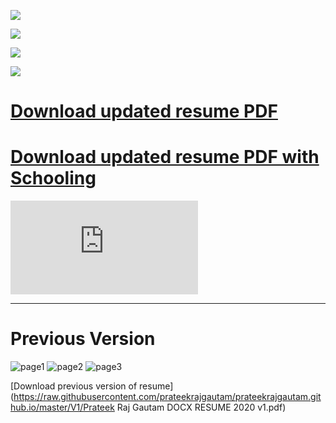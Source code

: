 ![](https://raw.githubusercontent.com/prateekrajgautam/prateekrajgautam.github.io/master/V3/PNG-1.png)

![](https://raw.githubusercontent.com/prateekrajgautam/prateekrajgautam.github.io/master/V3/PNG-2.png)

![](https://raw.githubusercontent.com/prateekrajgautam/prateekrajgautam.github.io/master/V3/PNG-3.png)

![](https://raw.githubusercontent.com/prateekrajgautam/prateekrajgautam.github.io/master/V3/PNG-4.png)

# [Download updated resume PDF](https://raw.githubusercontent.com/prateekrajgautam/prateekrajgautam.github.io/master/V3/01_PrateekRajGautam_2021_Resume_with_photo_V3.pdf)

# [Download updated resume PDF with Schooling](https://raw.githubusercontent.com/prateekrajgautam/prateekrajgautam.github.io/master/V3/01_PrateekRajGautam_2021_Resume_with_photo_V3withSchooling.pdf)

![Download updated resume PDF](https://raw.githubusercontent.com/prateekrajgautam/prateekrajgautam.github.io/master/V2/01_PrateekRajGautam_2021_Resume_with_photo_V2.pdf)

---

# Previous Version

![page1](https://raw.githubusercontent.com/prateekrajgautam/prateekrajgautam.github.io/master/V1/1.png)
![page2](https://raw.githubusercontent.com/prateekrajgautam/prateekrajgautam.github.io/master/V1/2.png)
![page3](https://raw.githubusercontent.com/prateekrajgautam/prateekrajgautam.github.io/master/V1/3.png)

[Download previous version of resume](https://raw.githubusercontent.com/prateekrajgautam/prateekrajgautam.github.io/master/V1/Prateek Raj Gautam DOCX RESUME 2020 v1.pdf)

```

```